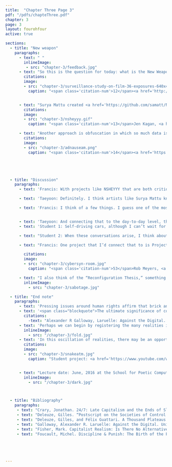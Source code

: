 ```yaml
---
title:  "Chapter Three Page 3"
pdf: "/pdfs/chapteThree.pdf"
chapter: 3
page: 3
layout: fourohfour
active: true

sections:
  - title: "New weapon"
    paragraphs:
      - text: " "
        inlineImage:
         - src: "chapter-3/feedback.jpg"
      - text: "So this is the question for today: what is the New Weapon? It is a two-fold question: what new weapon governs us? and what new weapon do we have to protect ourselves? We’ve been discussing the first part of this question concerning the existing and emerging technologies and techniques of control. But I’d like to turn now to how we might subvert these technologies. How can we use the tools of surveillance to subvert the power structure? Two approaches come to mind: counter-surveillance and obfuscation. Counter-surveillance is appropriating the technology of surveillance to empower individuals and protect their privacy. For example, Steve Mann created <a href='http://wearcam.org/' target='_blank'>wearable devices</a><span class='citation-num'>12</span> that are designed to conceal individual’s identity and can also be used to stare back at the surveillance camera."
        citations:
        image:
        - src: "chapter-3/surveillance-study-on-film-36-exposures-640x480.gif"
          caption: "<span class='citation-num'>12</span><a href='http://wearcam.org/surveillancestudy-36exposures/'>Surveillance Study -- 36 Exposures </a>"


      - text: "Surya Mattu created <a href='https://github.com/samatt/NSHey' target='_blank'>NSHEYYY</a> which sniffs out the wireless network of nearby devices, and makes private information about the device (such as its history of logging into certain wireless networks) available and visible.<span class='citation-num'>13</span> NSHEYYY uses the same protocols that are used by the wireless providers and advertising companies, but instead of exploiting data for profit, it makes the data available for its users."
        citations:
        image:
        - src: "chapter-3/nsheyyy.gif"
          caption: "<span class='citation-num'>13</span>Jen Kagan, <a href='https://medium.com/@kenjagan/packet-sniffing-in-the-subway-b84eb31d6178'>Packet Sniffing in the Subway</a>, 3,28, 2016"

      - text: "Another approach is obfuscation in which so much data is intentionally given to the point that the data becomes meaningless. <a href='https://adnauseam.io'>Adnaseum</a> is a web browser extension that tricks google chrome to think the user is clicking all the advertisements<span class='citation-num'>14</span>. Created by Daniel C. Howe, Mushon Zer-Avov. and Helen Nissenbaum, it’s “a free browser extension designed to obfuscate browsing data and protect users from tracking by advertising networks.”<span class='citation-num'>9</span> Projects like these make it possible for someone like us to have an active engagement with technology as opposed to merely being subject to it."
        citations:
        image:
        - src: "chapter-3/adnauseam.png"
          caption: "<span class='citation-num'>14</span><a href='https://vimeo.com/111943439'>AdNauseam - Clicking Ads So You Don’t Have To</a>"





  - title: "Discussion"
    paragraphs:  
      - text: 'Francis: With projects like NSHEYYY that are both critiques and tools at the same time, it seems like they succeed in showing people what they can do but at the same time they also empower people to potentially do some pretty creepy things. For example: a program that lets you log into someone’s Facebook if they were on public wifi on the same network as you. These projects point out flaws in our system, but at the same time, they are also ethically complicated because they allow people to do some bad stuff.'

      - text: 'Taeyoon: Definitely. I think artists like Surya Mattu know counter-surveillance is not a total solution, but in pointing to issues that are not talked about, it is a step forward. And I believe these kinds of interventions do lead us to be better informed about the conditions we live in. I think this is a good time to think about Artificial Intelligence (AI). I don’t actually understand AI enough to tell how it is different from stored program computers and if it is just indexical challenges or if AI actually shifts the paradigm because human agencies are displaced. However, we know the new weapons of mass destruction, such as drones, on a fundamental level share the same logic of Machine Learning algorithms as the tools for marketing and mass consumerism. What is your thought on that?'

      - text: 'Francis: I think of a few things. I guess one of the most interesting things about AI is in relation to conventional surveillance mechanisms. Because it’s against the Constitution for a cop to just stop you and look through your stuff, people are trying to figure out the implications of AI for mass surveillance. I think the current precedent is that AI can collect as much data on you as it can, and it doesn’t count as illegal search and seizure until a human looks at it. It’s interesting that the relationship we have with AI is increasingly one of anthropomorphization, where we regard it as human. It makes me wonder if AI will ever cross a threshold where it has become so sophisticated at pattern recognition that it’s like a human is looking at your data and if the Fourth Amendment would kick in there. But on the other hand, if you have a human surveilling you, then theoretically you could negotiate with that person, reason with them, tell them to go away. Maybe you can’t negotiate with an AI.'   


      - text: 'Taeyoon: And connecting that to the day-to-day level, there are discussions about self-driving cars and what would happen if they are involved in an accident. It would just introduce another level of entanglement that we don’t have the policy for.'
      - text: 'Student 1: Self-driving cars, although I can’t wait for them to come, are tied to the idea of ‘<a href="https://en.wikipedia.org/wiki/Information_superhighway" target="_blank">superhighways</a>’. We’ll have increasingly rapid ways to get to a place but we’re only going on this one highway that’ll be controlled. So our self-driving cars might only take us through places that have shopping malls or to other calculated destinations, and we won’t get off the beaten path.'

      - text: "Student 2: When these conversations arise, I think about how we live our lives in the constant, vast systems of surveillance and control that really dictate what we can do and are monitoring us all the time. But once they are in place it’s really hard to make them go away, right? Like once the infrastructure of PRISM is in place, it’s very hard to say, oh let’s just shut it all down. I feel like it is more of a question of whether it’s possible to backtrack or deconstruct these things."

      - text: "Francis: One project that I’d connect that to is Project Cybersyn.<span class='citation-num'>15</span> Salvador Allende, a democratically elected Socialist president in Chile in the 60s, started Cybersyn in a bid to create a cybernetically planned economy. And this was back when Chile literally had five computers, and IBM refused to sell them stuff because they were afraid Allende would nationalize their company. But this cybernetic network, created to manage the economy democratically, would actually rely on infrastructure that some might view as part of mass surveillance. So that’s one possible route for trying to leverage these technologies in a more progressive direction, but it’s obviously fraught with issues."

        citations:
        image:
        - src: "chapter-3/cybersyn-room.jpg"
          caption: "<span class='citation-num'>53</span>Rob Meyers, <a href='http://avant.org/project/art-of-management/'>The Art of Management</a>, Avant.org, 2015"

      - text: "I also think of the “Reconfiguration Thesis,” something similar to what is discussed in logistics and supply chain management. For example, Walmart, Amazon and all these large corporations have very sophisticated ways of managing raw materials flows, production and restocking. The reconfiguration thesis for our context asks if can we take these technologies that are geared toward this globalized capitalist production and use it towards socially progressive ends. So, yeah, I think we can ask a similar question about whether surveillance infrastructure can be used in a different way."
        inlineImage:
          - src: "chapter-3/sabotage.jpg"

  - title: "End note"
    paragraphs:
      - text: 'Pressing issues around human rights affirm that brick and mortar activism is still very important. However, the way we experience the world is changing, mediated through technologies of control. Considering the new normals, what should be our top priority as we create the alternatives? How can we subvert the technologies of control to empower ourselves? How can we learn about the true nature of technology, demystify the power structure and provide an alternative? And what is the takeaway from Deleuze’s “Postscript on the Societies of Control”? I return to Galloway for suggestions.'
      - text: '<span class="blockquote">The ultimate significance of control society is not so much the continuous encroachment of the border checkpoint or the passport control, not so much data mining or facial recognition algorithms, but that it has eviscerated history, not by banning dissent but by accelerating the opportunities and channels for critical thought to infinity and therefore making it impossible to think historically in the first place. Thus the central challenge within control society will be not simply to resist the various new nefarious control apparatuses, but to rescue history from its own consummation.<span class="citation-num">10</span></span>'
        citations:
          -text: "Alexander R Galloway, Laruelle: Against the Digital. United States: University of Minnesota  Press, 2014, 109"
      - text: 'Perhaps we can begin by registering the many realities in existence, from virtual, augmented to parallel ones, some more real than the others. Perhaps we can find common ground between these realities in order to situate ourselves in a critically informed vision of history and the future.'
        inlineImage:
          - src: "/chapter-3/fold.jpg"
      - text: 'In this oscillation of realities, there may be an opportunity to connect with the past and “rescue history” as Galloway suggests. In this turn to active life, perhaps we can create the spaces for unmonitored everyday life. As artists and critical makers, we can avoid replicating the systems of control in an artwork, and instead, reveal the complexities within in it. Instead of celebrating possible uses of technology, we can ask: what is the world we want to live in?'
        citations:
        image:
        - src: "chapter-3/snakeatm.jpg"
          caption: "Student project: <a href='https://www.youtube.com/watch?v=v5leQVoQyss'>SFPC Bank</a>, Melanie Hoff, 2016"


      - text: "Lecture date: June, 2016 at the School for Poetic Computation, New York City with Brandon Liu, Carmen Aguilar y Wedge, Elite Kedan, Guhong Min, Helene Martin, Jonathan Leung, Krista Nordgren, Max Fowler, Meina Kalayeh, Matt Visco, Melanie Hoff, Nahee Kim, Oren Shoham and October, 2015 with Alex Tolar, Andy Dayton, Becca Moore, Brian Solon, Chris Anderson, Michael Simpson, Robby Kraft, Roy Macdonald, Sarah Howorka, Yeseul Song, Yosuke Sakai. I'd like to thanks the students who participated in the discussion and the special guest."
        inlineImage:
          - src: "/chapter-3/dark.jpg"



  - title: "Bibliography"
    paragraphs:
     - text: "Crary, Jonathan. 24/7: Late Capitalism and the Ends of Sleep. London, United Kingdom: Verso Books, 2014."
     - text: "Deleuze, Gilles. “Postscript on the Societies of Control.” October 59 (1992): 3-7."
     - text: "Deleuze, Gilles, and Félix Guattari. A Thousand Plateaus: Capitalism and Schizophrenia. London: Continuum International Publishing Group, 2004."
     - text: "Galloway, Alexander R. Laruelle: Against the Digital. United States: University of Minnesota Press, 2014."
     - text: "Fisher, Mark. Capitalist Realism: Is There No Alternative? Hampshire: Zero Books, 2009."
     - text: "Foucault, Michel. Discipline & Punish: The Birth of the Prison. Translated by Alan Sheridan. New York: Random House, 1975."





---
```

